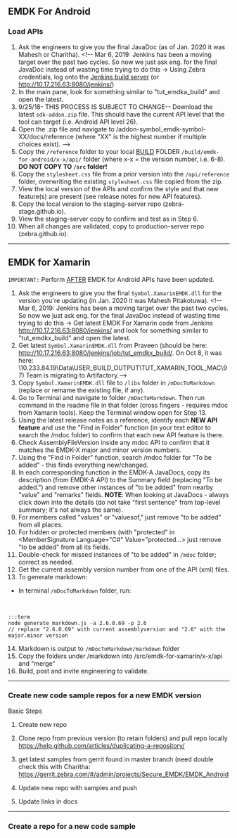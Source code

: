

## EMDK For Android

### Load APIs
1. Ask the engineers to give you the final JavaDoc (as of Jan. 2020 it was Mahesh or Charitha). <!-- Mar 6, 2019: Jenkins has been a moving target over the past two cycles. So now we just ask eng. for the final JavaDoc instead of wasting time trying to do this -> Using Zebra credentials, log onto the [Jenkins build server](http://10.17.216.63:8080/jenkins/job/TUT_Build_EMDKA/) (or http://10.17.216.63:8080/jenkins/)
2. In the main pane, look for something similar to "tut_emdka_build" and open the latest.
3. 9/25/18- THIS PROCESS IS SUBJECT TO CHANGE-- Download the latest `sdk-addon.zip` file. This should have the current API level that the tool can target (i.e. Android API level 26). 
4. Open the .zip file and navigate to /addon-symbol_emdk-symbol-XX/docs/reference (where "XX" is the highest number if multiple choices exist).  -->
5. Copy the `/reference` folder to your local <u>BUILD</u> FOLDER `/build/emdk-for-android/x-x/api/` folder (where x-x = the version number, i.e. 6-8). **DO NOT COPY TO `/src` folder!** 
6. Copy the `stylesheet.css` file from a prior version into the `/api/reference` folder, overwriting the existing `stylesheet.css` file copied from the zip. 
7. View the local version of the APIs and confirm the style and that new feature(s) are present (see release notes for new API features).
8. Copy the local version to the staging-server repo (zebra-stage.github.io).
9. View the staging-server copy to confirm and test as in Step 6.
10. When all changes are validated, copy to production-server repo (zebra.github.io).

-----

## EMDK for Xamarin

`IMPORTANT:` Perform <u>AFTER</u> EMDK for Android APIs have been updated.  

1. Ask the engineers to give you the final `Symbol.XamarinEMDK.dll` for the version you're updating (in Jan. 2020 it was Mahesh Pitakotuwa). <!-- Mar 6, 2019: Jenkins has been a moving target over the past two cycles. So now we just ask eng. for the final JavaDoc instead of wasting time trying to do this -> Get latest EMDK For Xamarin code from Jenkins  http://10.17.216.63:8080/jenkins/ and look for something similar to "tut_emdkx_build" and open the latest. 
2. Get latest `Symbol.XamarinEMDK.dll` from Praveen (should be here: http://10.17.216.63:8080/jenkins/job/tut_emdkx_build/. On Oct 8, it was here: \\10.233.84.19\Data\USER_BUILD_OUTPUT\TUT_XAMARIN_TOOL_MAC\97) Team is migrating to Artifactory.-->
3. Copy `Symbol.XamarinEMDK.dll` file to `/libs` folder in `/mDocToMarkdown` (replace or remame the existing file, if any).
4. Go to Terminal and navigate to folder `/mDocToMarkdown`. Then run command in the readme file in that folder (cross fingers - requires mdoc from Xamarin tools). Keep the Terminal window open for Step 13. 
5. Using the latest release notes as a reference, identify each **NEW API feature** and use the "Find in Folder" function (in your text editor to search the /mdoc folder) to confirm that each new API feature is there. 
6. Check AssemblyFileVersion inside any mdoc API to confirm that it matches the EMDK-X major and minor version numbers. 
7. Using the "Find in Folder" function, search /mdoc folder for "To be added" - this finds everything new/changed. 
8. In each corresponding function in the EMDK-A JavaDocs, copy its description (from EMDK-A API) to the Summary field (replacing "To be added.") and remove other instances of "to be added" from nearby "value" and "remarks" fields. **NOTE**: When looking at JavaDocs - always click down into the details (do not take "first sentence" from top-level summary; it's not always the same). 
9. For members called "values" or "valuesof," just remove "to be added" from all places. 
10. For hidden or protected members (with "protected" in <MemberSignature Language="C#" Value="protected...> just remove "to be added" from all its fields. 
11. Double-check for missed instances of "to be added" in `/mdoc` folder; correct as needed. 
12. Get the current assembly version number from one of the API (xml) files. 
13. To generate markdown: 
   * In terminal `/mDocToMarkdown` folder, run: <br>
<br>

   	:::term
   	node generate_markdown.js -a 2.6.0.69 -p 2.6
   	// replace "2.6.0.69" with current assemblyversion and "2.6" with the major.minor version

14. Markdown is output to `/mDocToMarkdown/markdown` folder
15. Copy the folders under /markdown into /src/emdk-for-xamarin/x-x/api and "merge"
16. Build, post and invite engineering to validate. 

-----

### Create new code sample repos for a new EMDK version

Basic Steps
1) Create new repo
2) Clone repo from previous version (to retain folders) and pull repo locally https://help.github.com/articles/duplicating-a-repository/
3) get latest samples from gerrit  found in master branch (need double check this with Charitha:
https://gerrit.zebra.com/#/admin/projects/Secure_EMDK/EMDK_Android

4) Update new repo with samples and push

5) Update links in docs

-----

### Create a repo for a new code sample




